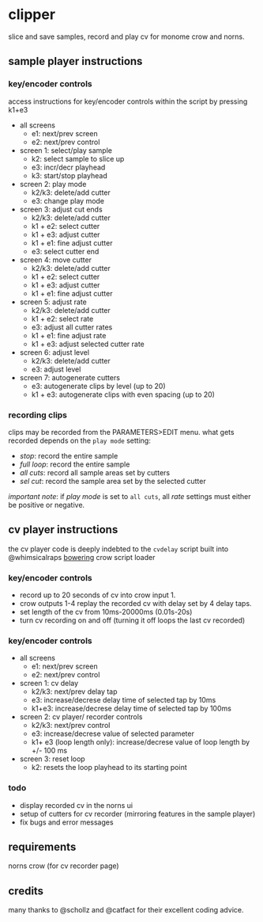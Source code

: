 # clipper
slice and save samples, record and play cv for monome crow and norns. 

## sample player instructions

### key/encoder controls
access instructions for key/encoder controls within the script by pressing k1+e3

* all screens
  * e1: next/prev screen
  * e2: next/prev control
* screen 1: select/play sample 
  * k2: select sample to slice up
  * e3: incr/decr playhead
  * k3: start/stop playhead
* screen 2: play mode
  * k2/k3: delete/add cutter
  * e3: change play mode
* screen 3: adjust cut ends
  * k2/k3: delete/add cutter
  * k1 + e2: select cutter
  * k1 + e3: adjust cutter
  * k1 + e1: fine adjust cutter
  * e3: select cutter end
* screen 4: move cutter
  * k2/k3: delete/add cutter
  * k1 + e2: select cutter
  * k1 + e3: adjust cutter
  * k1 + e1: fine adjust cutter
* screen 5: adjust rate
  * k2/k3: delete/add cutter
  * k1 + e2: select rate
  * e3: adjust all cutter rates
  * k1 + e1: fine adjust rate
  * k1 + e3: adjust selected cutter rate
* screen 6: adjust level
  * k2/k3: delete/add cutter
  * e3: adjust level
* screen 7: autogenerate cutters
  * e3: autogenerate clips by level (up to 20)
  * k1 + e3: autogenerate clips with even spacing (up to 20)

### recording clips
clips may be recorded from the PARAMETERS>EDIT menu. what gets recorded depends on the `play mode` setting:
* *stop*: record the entire sample 
* *full loop*: record the entire sample 
* *all cuts*: record all sample areas set by cutters
* *sel cut*: record the sample area set by the selected cutter

*important note*: if *play mode* is set to `all cuts`, all *rate* settings must either be positive or negative. 

## cv player instructions

the cv player code is deeply indebted to the `cvdelay` script built into @whimsicalraps [bowering](https://github.com/whimsicalraps/bowering) crow script loader

### key/encoder controls
* record up to 20 seconds of cv into crow input 1. 
* crow outputs 1-4 replay the recorded cv with delay set by 4 delay taps. 
* set length of the cv from 10ms-20000ms (0.01s-20s)
* turn cv recording on and off (turning it off loops the last cv recorded)

### key/encoder controls
* all screens
  * e1: next/prev screen
  * e2: next/prev control
* screen 1: cv delay
  * k2/k3: next/prev delay tap
  * e3: increase/decrese delay time of selected tap by 10ms
  * k1+e3: increase/decrese delay time of selected tap by 100ms
* screen 2: cv player/ recorder controls
  * k2/k3: next/prev control
  * e3: increase/decrese value of selected parameter
  * k1+ e3 (loop length only): increase/decrese value of loop length by +/- 100 ms
* screen 3: reset loop
  * k2: resets the loop playhead to its starting point 

### todo
* display recorded cv in the norns ui
* setup of cutters for cv recorder (mirroring features in the sample player)
* fix bugs and error messages

## requirements
norns
crow (for cv recorder page)

## credits
many thanks to @schollz and @catfact for their excellent coding advice.

